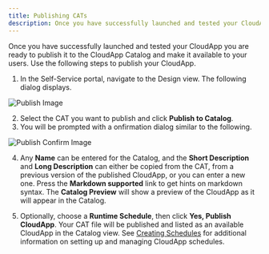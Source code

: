 ```yaml
---
title: Publishing CATs
description: Once you have successfully launched and tested your CloudApp you are ready to publish it to the CloudApp Catalog and make it available to your users. Use the following steps to publish your CloudApp.
---
```


Once you have successfully launched and tested your CloudApp you are ready to publish it to the CloudApp Catalog and make it available to your users. Use the following steps to publish your CloudApp.

1. In the Self-Service portal, navigate to the Design view. The following dialog displays.

![Publish Image](/img/ss-publish.png)

2. Select the CAT you want to publish and click **Publish to Catalog**.
3. You will be prompted with a onfirmation dialog similar to the following.

![Publish Confirm Image](/img/ss-publish-confirm.png)

4. Any **Name** can be entered for the Catalog, and the **Short Description** and **Long Description** can either be copied from the CAT, from a previous version of the published CloudApp, or you can enter a new one. Press the **Markdown supported** link to get hints on markdown syntax. The **Catalog Preview** will show a preview of the CloudApp as it will appear in the Catalog.

5. Optionally, choose a **Runtime Schedule**, then click **Yes, Publish CloudApp**. Your CAT file will be published and listed as an available CloudApp in the Catalog view. See [Creating Schedules](ss_creating_schedules.html) for additional information on setting up and managing CloudApp schedules.
